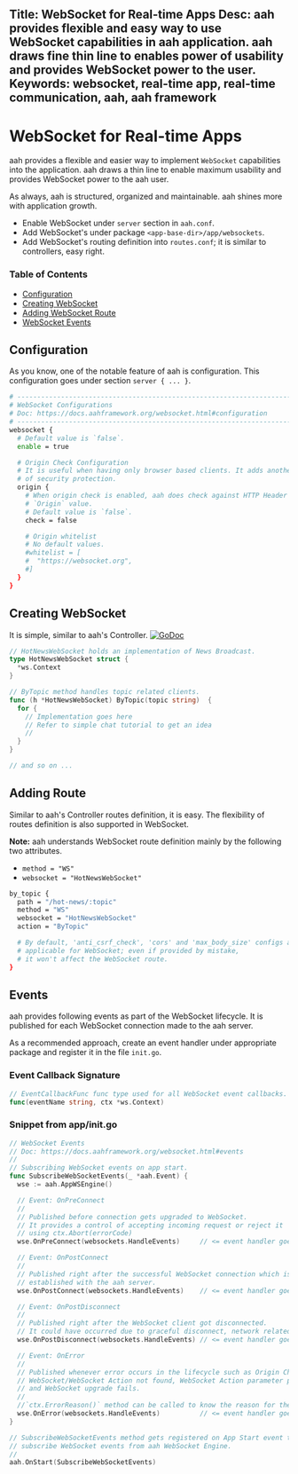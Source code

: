 Title: WebSocket for Real-time Apps
Desc: aah provides flexible and easy way to use WebSocket capabilities in aah application. aah draws fine thin line to enables power of usability and provides WebSocket power to the user.
Keywords: websocket, real-time app, real-time communication, aah, aah framework
---
# WebSocket for Real-time Apps

aah provides a flexible and easier way to implement `WebSocket` capabilities into the application. aah draws a thin line to enable maximum usability and provides WebSocket power to the aah user.

As always, aah is structured, organized and maintainable. aah shines more with application growth.

  * Enable WebSocket under `server` section in `aah.conf`.
  * Add WebSocket's under package `<app-base-dir>/app/websockets`.
  * Add WebSocket's routing definition into `routes.conf`; it is similar to controllers, easy right.

### Table of Contents

  * [Configuration](#configuration)
  * [Creating WebSocket](#creating-websocket)
  * [Adding WebSocket Route](#adding-route)
  * [WebSocket Events](#events)

## Configuration

As you know, one of the notable feature of aah is configuration. This configuration goes under section `server { ... }`.

```bash
# --------------------------------------------------------------------------
# WebSocket Configurations
# Doc: https://docs.aahframework.org/websocket.html#configuration
# --------------------------------------------------------------------------
websocket {
  # Default value is `false`.
  enable = true

  # Origin Check Configuration
  # It is useful when having only browser based clients. It adds another layer
  # of security protection.
  origin {
    # When origin check is enabled, aah does check against HTTP Header
    # `Origin` value.
    # Default value is `false`.
    check = false

    # Origin whitelist
    # No default values.
    #whitelist = [
    #  "https://websocket.org",
    #]
  }
}
```

## Creating WebSocket

It is simple, similar to aah's Controller.  [![GoDoc](https://godoc.org/aahframework.org/ws.v0?status.svg)](https://godoc.org/aahframework.org/ws.v0)

```go
// HotNewsWebSocket holds an implementation of News Broadcast.
type HotNewsWebSocket struct {
  *ws.Context
}

// ByTopic method handles topic related clients.
func (h *HotNewsWebSocket) ByTopic(topic string)  {
  for {
    // Implementation goes here
    // Refer to simple chat tutorial to get an idea
    //
  }
}

// and so on ...
```

## Adding Route

Similar to aah's Controller routes definition, it is easy. The flexibility of routes definition is also supported in WebSocket.

<div class="alert alert-info-blue">
<p><strong>Note:</strong> aah understands WebSocket route definition mainly by the following two attributes.
<ul>
  <li><code>method = "WS"</code></li>
  <li><code>websocket = "HotNewsWebSocket"</code></li>
</ul>
</p>
</div>

```bash
by_topic {
  path = "/hot-news/:topic"
  method = "WS"
  websocket = "HotNewsWebSocket"
  action = "ByTopic"

  # By default, 'anti_csrf_check', 'cors' and 'max_body_size' configs are not
  # applicable for WebSocket; even if provided by mistake,
  # it won't affect the WebSocket route.
}
```

## Events

aah provides following events as part of the WebSocket lifecycle. It is published for each WebSocket connection made to the aah server.

As a recommended approach, create an event handler under appropriate package and register it in the file `init.go`.

### Event Callback Signature

```go
// EventCallbackFunc func type used for all WebSocket event callbacks.
func(eventName string, ctx *ws.Context)
```

### Snippet from app/init.go

```go
// WebSocket Events
// Doc: https://docs.aahframework.org/websocket.html#events
//
// Subscribing WebSocket events on app start.
func SubscribeWebSocketEvents(_ *aah.Event) {
  wse := aah.AppWSEngine()

  // Event: OnPreConnect
  //
  // Published before connection gets upgraded to WebSocket.
  // It provides a control of accepting incoming request or reject it
  // using ctx.Abort(errorCode)
  wse.OnPreConnect(websockets.HandleEvents)     // <= event handler goes here

  // Event: OnPostConnect
  //
  // Published right after the successful WebSocket connection which is
  // established with the aah server.
  wse.OnPostConnect(websockets.HandleEvents)    // <= event handler goes here

  // Event: OnPostDisconnect
  //
  // Published right after the WebSocket client got disconnected.
  // It could have occurred due to graceful disconnect, network related error, etc.
  wse.OnPostDisconnect(websockets.HandleEvents) // <= event handler goes here

  // Event: OnError
  //
  // Published whenever error occurs in the lifecycle such as Origin Check failed,
  // WebSocket/WebSocket Action not found, WebSocket Action parameter parse error,
  // and WebSocket upgrade fails.
  //
  //`ctx.ErrorReason()` method can be called to know the reason for the error.
  wse.OnError(websockets.HandleEvents)          // <= event handler goes here
}

// SubscribeWebSocketEvents method gets registered on App Start event to
// subscribe WebSocket events from aah WebSocket Engine.
//
aah.OnStart(SubscribeWebSocketEvents)
```
